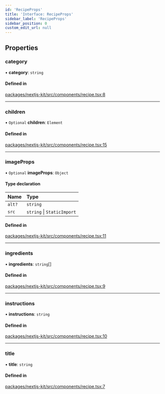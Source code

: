 ```yaml
---
id: 'RecipeProps'
title: 'Interface: RecipeProps'
sidebar_label: 'RecipeProps'
sidebar_position: 0
custom_edit_url: null
---
```


## Properties

### category

• **category**: `string`

#### Defined in

[packages/nextjs-kit/src/components/recipe.tsx:8](https://github.com/pantheon-systems/decoupled-kit-js/blob/5ccd9d50b/packages/nextjs-kit/src/components/recipe.tsx#L8)

---

### children

• `Optional` **children**: `Element`

#### Defined in

[packages/nextjs-kit/src/components/recipe.tsx:15](https://github.com/pantheon-systems/decoupled-kit-js/blob/5ccd9d50b/packages/nextjs-kit/src/components/recipe.tsx#L15)

---

### imageProps

• `Optional` **imageProps**: `Object`

#### Type declaration

| Name   | Type                       |
| :----- | :------------------------- |
| `alt?` | `string`                   |
| `src`  | `string` \| `StaticImport` |

#### Defined in

[packages/nextjs-kit/src/components/recipe.tsx:11](https://github.com/pantheon-systems/decoupled-kit-js/blob/5ccd9d50b/packages/nextjs-kit/src/components/recipe.tsx#L11)

---

### ingredients

• **ingredients**: `string`[]

#### Defined in

[packages/nextjs-kit/src/components/recipe.tsx:9](https://github.com/pantheon-systems/decoupled-kit-js/blob/5ccd9d50b/packages/nextjs-kit/src/components/recipe.tsx#L9)

---

### instructions

• **instructions**: `string`

#### Defined in

[packages/nextjs-kit/src/components/recipe.tsx:10](https://github.com/pantheon-systems/decoupled-kit-js/blob/5ccd9d50b/packages/nextjs-kit/src/components/recipe.tsx#L10)

---

### title

• **title**: `string`

#### Defined in

[packages/nextjs-kit/src/components/recipe.tsx:7](https://github.com/pantheon-systems/decoupled-kit-js/blob/5ccd9d50b/packages/nextjs-kit/src/components/recipe.tsx#L7)
